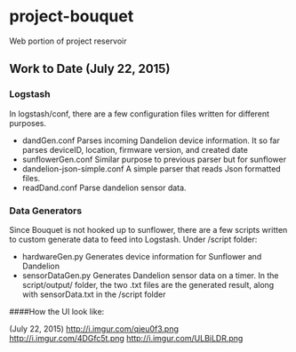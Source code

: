 # project-bouquet
Web portion of project reservoir 

## Work to Date (July 22, 2015)
### Logstash
  In logstash/conf, there are a few configuration files written for different purposes. 
  - dandGen.conf 
  	Parses incoming Dandelion device information. It so far parses deviceID, location, firmware version, and created date 
  - sunflowerGen.conf
  	Similar purpose to previous parser but for sunflower 
  - dandelion-json-simple.conf
  	A simple parser that reads Json formatted files.  
  - readDand.conf
    Parse dandelion sensor data. 

### Data Generators 
 Since Bouquet is not hooked up to sunflower, there are a few scripts written to custom generate data to feed into Logstash. Under /script folder: 
 - hardwareGen.py
 	Generates device information for Sunflower and Dandelion
 - sensorDataGen.py
 	Generates Dandelion sensor data on a timer. 
In the script/output/ folder,  the two .txt files are the generated result, along with sensorData.txt in the /script folder 

####How the UI look like:

(July 22, 2015) 
  http://i.imgur.com/qjeu0f3.png
  http://i.imgur.com/4DGfc5t.png
  http://i.imgur.com/ULBiLDR.png

